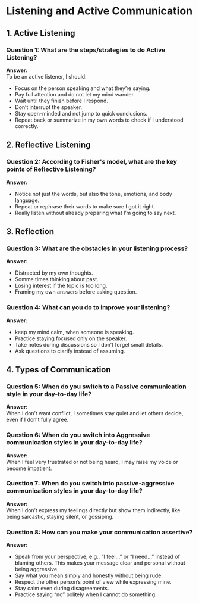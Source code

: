
# Listening and Active Communication


## 1. Active Listening

### Question 1: What are the steps/strategies to do Active Listening?

**Answer:**  
To be an active listener, I should:  
- Focus on the person speaking and what they’re saying.
- Pay full attention and do not let my mind wander.
- Wait until they finish before I respond.  
- Don’t interrupt the speaker.    
- Stay open-minded and not jump to quick conclusions.  
- Repeat back or summarize in my own words to check if I understood correctly.  

## 2. Reflective Listening

### Question 2: According to Fisher's model, what are the key points of Reflective Listening?  

**Answer:**  
- Notice not just the words, but also the tone, emotions, and body language.  
- Repeat or rephrase their words to make sure I got it right.  
- Really listen without already preparing what I’m going to say next.  

## 3. Reflection

### Question 3: What are the obstacles in your listening process?  

**Answer:**  
- Distracted by my own thoughts.  
- Somme times thinking about past.
- Losing interest if the topic is too long.
- Framing my own answers before asking question.


### Question 4: What can you do to improve your listening?  

**Answer:**  
- keep my mind calm, when someone is speaking.  
- Practice staying focused only on the speaker.
- Take notes during discussions so I don’t forget small details.
- Ask questions to clarify instead of assuming.

 
 ## 4. Types of Communication
    
### Question 5: When do you switch to a Passive communication style in your day-to-day life?  

**Answer:**  
When I don’t want conflict, I sometimes stay quiet and let others decide, even if I don’t fully agree.  


### Question 6: When do you switch into Aggressive communication styles in your day-to-day life?  

**Answer:**  
When I feel very frustrated or not being heard, I may raise my voice or become impatient.  


### Question 7: When do you switch into passive-aggressive communication styles in your day-to-day life?  

**Answer:**  
When I don’t express my feelings directly but show them indirectly, like being sarcastic, staying silent, or gossiping.  


### Question 8: How can you make your communication assertive?  

**Answer:**  
- Speak from your perspective, e.g., “I feel…” or “I need…” instead of blaming others. This makes your message clear and personal without being aggressive. 
- Say what you mean simply and honestly without being rude.
- Respect the other person’s point of view while expressing mine.   
- Stay calm even during disagreements.  
- Practice saying “no” politely when I cannot do something.   

